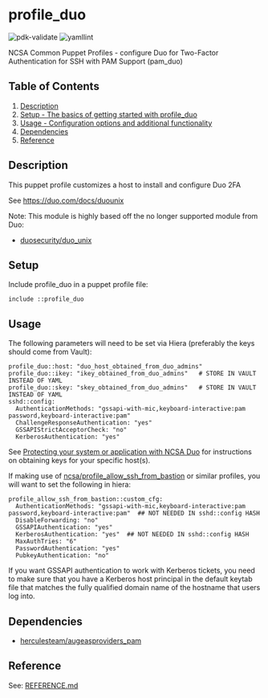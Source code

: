 # profile_duo

![pdk-validate](https://github.com/ncsa/puppet-profile_duo/workflows/pdk-validate/badge.svg)
![yamllint](https://github.com/ncsa/puppet-profile_duo/workflows/yamllint/badge.svg)

NCSA Common Puppet Profiles - configure Duo for Two-Factor Authentication for SSH with PAM Support (pam_duo)

## Table of Contents

1. [Description](#description)
1. [Setup - The basics of getting started with profile_duo](#setup)
1. [Usage - Configuration options and additional functionality](#usage)
1. [Dependencies](#dependencies)
1. [Reference](#reference)


## Description

This puppet profile customizes a host to install and configure Duo 2FA

See https://duo.com/docs/duounix

Note: This module is highly based off the no longer supported module from Duo:
- [duosecurity/duo_unix](https://forge.puppet.com/modules/duosecurity/duo_unix)


## Setup

Include profile_duo in a puppet profile file:
```
include ::profile_duo
```


## Usage

The following parameters will need to be set via Hiera (preferably the keys should come from Vault):
```
profile_duo::host: "duo_host_obtained_from_duo_admins"
profile_duo::ikey: "ikey_obtained_from_duo_admins"   # STORE IN VAULT INSTEAD OF YAML
profile_duo::skey: "skey_obtained_from_duo_admins"   # STORE IN VAULT INSTEAD OF YAML
sshd::config:
  AuthenticationMethods: "gssapi-with-mic,keyboard-interactive:pam password,keyboard-interactive:pam"
  ChallengeResponseAuthentication: "yes"
  GSSAPIStrictAcceptorCheck: "no"
  KerberosAuthentication: "yes"
```

See [Protecting your system or application with NCSA Duo](https://wiki.ncsa.illinois.edu/display/cybersec/Duo+at+NCSA#DuoatNCSA-ProtectingyoursystemorapplicationwithNCSADuo) for instructions on obtaining keys for your specific host(s).

If making use of [ncsa/profile_allow_ssh_from_bastion](https://github.com/ncsa/puppet-profile_allow_ssh_from_bastion) or similar profiles, you will want to set the following in hiera:
```
profile_allow_ssh_from_bastion::custom_cfg:
  AuthenticationMethods: "gssapi-with-mic,keyboard-interactive:pam password,keyboard-interactive:pam"  ## NOT NEEDED IN sshd::config HASH
  DisableForwarding: "no"
  GSSAPIAuthentication: "yes"
  KerberosAuthentication: "yes"  ## NOT NEEDED IN sshd::config HASH
  MaxAuthTries: "6"
  PasswordAuthentication: "yes"  
  PubkeyAuthentication: "no"
``` 

If you want GSSAPI authentication to work with Kerberos tickets, you need to make sure that you have a Kerberos host principal in the default keytab file that matches the fully qualified domain name of the hostname that users log into.

## Dependencies

- [herculesteam/augeasproviders_pam](https://forge.puppet.com/modules/herculesteam/augeasproviders_pam)


## Reference

See: [REFERENCE.md](REFERENCE.md)

